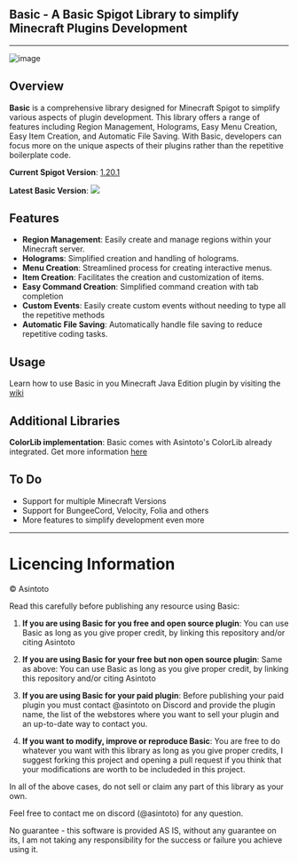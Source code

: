 ## Basic - A Basic Spigot Library to simplify Minecraft Plugins Development

***

![image](https://github.com/user-attachments/assets/62ec8b56-a918-4589-9da0-ed33a2d9bb0a)





## Overview

**Basic** is a comprehensive library designed for Minecraft Spigot to simplify various aspects of plugin development. This library offers a range of features including Region Management, Holograms, Easy Menu Creation, Easy Item Creation, and Automatic File Saving. With Basic, developers can focus more on the unique aspects of their plugins rather than the repetitive boilerplate code.

**Current Spigot Version**: [1.20.1](https://helpch.at/docs/1.20.1/help-doc.html)

**Latest Basic Version**: [![](https://jitpack.io/v/Asintotoo/Basic.svg)](https://jitpack.io/#Asintotoo/Basic)

## Features

- **Region Management**: Easily create and manage regions within your Minecraft server.
- **Holograms**: Simplified creation and handling of holograms.
- **Menu Creation**: Streamlined process for creating interactive menus.
- **Item Creation**: Facilitates the creation and customization of items.
- **Easy Command Creation**: Simplified command creation with tab completion
- **Custom Events**: Easily create custom events without needing to type all the repetitive methods
- **Automatic File Saving**: Automatically handle file saving to reduce repetitive coding tasks.


## Usage

Learn how to use Basic in you Minecraft Java Edition plugin by visiting the [wiki](https://github.com/Asintotoo/Basic/wiki/)

## Additional Libraries

**ColorLib implementation**: Basic comes with Asintoto's ColorLib already integrated. Get more information [here](https://github.com/Asintotoo/ColorLib)


## To Do

- Support for multiple Minecraft Versions
- Support for BungeeCord, Velocity, Folia and others
- More features to simplify development even more
  
***
# Licencing Information

© Asintoto

Read this carefully before publishing any resource using Basic:

1) **If you are using Basic for you free and open source plugin**: You can use Basic as long as you give proper credit, by linking this repository and/or citing Asintoto

2) **If you are using Basic for your free but non open source plugin**: Same as above: You can use Basic as long as you give proper credit, by linking this repository and/or citing Asintoto

3) **If you are using Basic for your paid plugin**: Before publishing your paid plugin you must contact @asintoto on Discord and provide the plugin name, the list of the webstores where you want to sell your plugin and an up-to-date way to contact you.

4) **If you want to modify, improve or reproduce Basic**: You are free to do whatever you want with this library as long as you give proper credits, I suggest forking this project and opening a pull request if you think that your modifications are worth to be includeded in this project.

In all of the above cases, do not sell or claim any part of this library as your own.

Feel free to contact me on discord (@asintoto) for any question.

No guarantee - this software is provided AS IS, without any guarantee on its, I am not
taking any responsibility for the success or failure you achieve using it.
